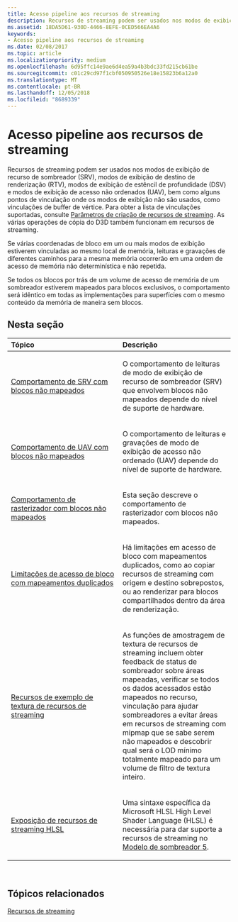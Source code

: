```yaml
---
title: Acesso pipeline aos recursos de streaming
description: Recursos de streaming podem ser usados nos modos de exibição de recurso de sombreador (SRV), modos de exibição de destino de renderização (RTV), modos de exibição de estêncil de profundidade (DSV) e modos de exibição de acesso não ordenados (UAV), bem como alguns pontos de vinculação onde os modos de exibição não são usados, como vinculações de buffer de vértice.
ms.assetid: 18DA5D61-930D-4466-8EFE-0CED566EA4A6
keywords:
- Acesso pipeline aos recursos de streaming
ms.date: 02/08/2017
ms.topic: article
ms.localizationpriority: medium
ms.openlocfilehash: 6d95ffc14e9ae6d4ea59a4b3bdc33fd215cb61be
ms.sourcegitcommit: c01c29cd97f1cbf050950526e18e15823b6a12a0
ms.translationtype: MT
ms.contentlocale: pt-BR
ms.lasthandoff: 12/05/2018
ms.locfileid: "8689339"
---
```

# <a name="pipeline-access-to-streaming-resources"></a>Acesso pipeline aos recursos de streaming


Recursos de streaming podem ser usados nos modos de exibição de recurso de sombreador (SRV), modos de exibição de destino de renderização (RTV), modos de exibição de estêncil de profundidade (DSV) e modos de exibição de acesso não ordenados (UAV), bem como alguns pontos de vinculação onde os modos de exibição não são usados, como vinculações de buffer de vértice. Para obter a lista de vinculações suportadas, consulte [Parâmetros de criação de recursos de streaming](streaming-resource-creation-parameters.md). As várias operações de cópia do D3D também funcionam em recursos de streaming.

Se várias coordenadas de bloco em um ou mais modos de exibição estiverem vinculadas ao mesmo local de memória, leituras e gravações de diferentes caminhos para a mesma memória ocorrerão em uma ordem de acesso de memória não determinística e não repetida.

Se todos os blocos por trás de um volume de acesso de memória de um sombreador estiverem mapeados para blocos exclusivos, o comportamento será idêntico em todas as implementações para superfícies com o mesmo conteúdo da memória de maneira sem blocos.

## <a name="span-idin-this-sectionspanin-this-section"></a><span id="in-this-section"></span>Nesta seção


<table>
<colgroup>
<col width="50%" />
<col width="50%" />
</colgroup>
<thead>
<tr class="header">
<th align="left">Tópico</th>
<th align="left">Descrição</th>
</tr>
</thead>
<tbody>
<tr class="odd">
<td align="left"><p><a href="srv-behavior-with-non-mapped-tiles.md">Comportamento de SRV com blocos não mapeados</a></p></td>
<td align="left"><p>O comportamento de leituras de modo de exibição de recurso de sombreador (SRV) que envolvem blocos não mapeados depende do nível de suporte de hardware.</p></td>
</tr>
<tr class="even">
<td align="left"><p><a href="uav-behavior-with-non-mapped-tiles.md">Comportamento de UAV com blocos não mapeados</a></p></td>
<td align="left"><p>O comportamento de leituras e gravações de modo de exibição de acesso não ordenado (UAV) depende do nível de suporte de hardware.</p></td>
</tr>
<tr class="odd">
<td align="left"><p><a href="rasterizer-behavior-with-non-mapped-tiles.md">Comportamento de rasterizador com blocos não mapeados</a></p></td>
<td align="left"><p>Esta seção descreve o comportamento de rasterizador com blocos não mapeados.</p></td>
</tr>
<tr class="even">
<td align="left"><p><a href="tile-access-limitations-with-duplicate-mappings.md">Limitações de acesso de bloco com mapeamentos duplicados</a></p></td>
<td align="left"><p>Há limitações em acesso de bloco com mapeamentos duplicados, como ao copiar recursos de streaming com origem e destino sobrepostos, ou ao renderizar para blocos compartilhados dentro da área de renderização.</p></td>
</tr>
<tr class="odd">
<td align="left"><p><a href="streaming-resources-texture-sampling-features.md">Recursos de exemplo de textura de recursos de streaming</a></p></td>
<td align="left"><p>As funções de amostragem de textura de recursos de streaming incluem obter feedback de status de sombreador sobre áreas mapeadas, verificar se todos os dados acessados estão mapeados no recurso, vinculação para ajudar sombreadores a evitar áreas em recursos de streaming com mipmap que se sabe serem não mapeados e descobrir qual será o LOD mínimo totalmente mapeado para um volume de filtro de textura inteiro.</p></td>
</tr>
<tr class="even">
<td align="left"><p><a href="hlsl-streaming-resources-exposure.md">Exposição de recursos de streaming HLSL</a></p></td>
<td align="left"><p>Uma sintaxe específica da Microsoft HLSL High Level Shader Language (HLSL) é necessária para dar suporte a recursos de streaming no <a href="https://msdn.microsoft.com/library/windows/desktop/ff471356">Modelo de sombreador 5</a>.</p></td>
</tr>
</tbody>
</table>

 

## <a name="span-idrelated-topicsspanrelated-topics"></a><span id="related-topics"></span>Tópicos relacionados


[Recursos de streaming](streaming-resources.md)

 

 




